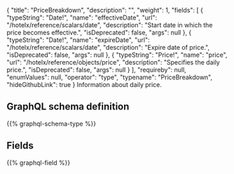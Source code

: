 {
  "title": "PriceBreakdown",
  "description": "",
  "weight": 1,
  "fields": [
    {
      "typeString": "Date!",
      "name": "effectiveDate",
      "url": "/hotelx/reference/scalars/date",
      "description": "Start date in which the price becomes effective.",
      "isDeprecated": false,
      "args": null
    },
    {
      "typeString": "Date!",
      "name": "expireDate",
      "url": "/hotelx/reference/scalars/date",
      "description": "Expire date of price.",
      "isDeprecated": false,
      "args": null
    },
    {
      "typeString": "Price!",
      "name": "price",
      "url": "/hotelx/reference/objects/price",
      "description": "Specifies the daily price.",
      "isDeprecated": false,
      "args": null
    }
  ],
  "requireby": null,
  "enumValues": null,
  "operator": "type",
  "typename": "PriceBreakdown",
  "hideGithubLink": true
}
Information about daily price.
## GraphQL schema definition

{{% graphql-schema-type %}}

## Fields

{{% graphql-field %}}
